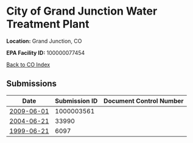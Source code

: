 # City of Grand Junction Water Treatment Plant

**Location:** Grand Junction, CO

**EPA Facility ID:** 100000077454

[Back to CO Index](../../index.md)

## Submissions

| Date | Submission ID | Document Control Number |
|------|--------------|-------------------------|
| [2009-06-01](submissions/1000003561.md) | 1000003561 |  |
| [2004-06-21](submissions/33990.md) | 33990 |  |
| [1999-06-21](submissions/6097.md) | 6097 |  |
